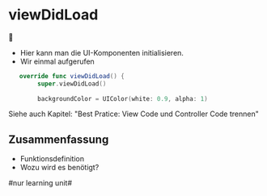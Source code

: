 # viewDidLoad
🌅

- Hier kann man die UI-Komponenten initialisieren.
- Wir einmal aufgerufen

```swift
   override func viewDidLoad() {
        super.viewDidLoad()
        
		backgroundColor = UIColor(white: 0.9, alpha: 1)
```

Siehe auch Kapitel: "Best Pratice: View Code und Controller Code trennen"

## Zusammenfassung
- Funktionsdefinition
- Wozu wird es benötigt?


#nur learning unit#
